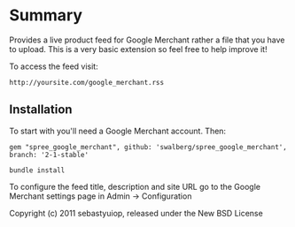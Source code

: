 Summary
=======

Provides a live product feed for Google Merchant rather a file that you have to upload. This is a very basic extension so feel free to help improve it!

To access the feed visit:

    http://yoursite.com/google_merchant.rss

Installation
------------

To start with you'll need a Google Merchant account. Then:

    gem "spree_google_merchant", github: 'swalberg/spree_google_merchant', branch: '2-1-stable'

    bundle install

 
To configure the feed title, description and site URL go to the Google Merchant settings page in Admin -> Configuration

Copyright (c) 2011 sebastyuiop, released under the New BSD License
